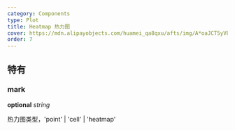 ```yaml
---
category: Components
type: Plot
title: Heatmap 热力图
cover: https://mdn.alipayobjects.com/huamei_qa8qxu/afts/img/A*oaJCT5yVPRsAAAAAAAAAAAAADmJ7AQ/original
order: 7
---
```


## 特有

### mark

<description>**optional** _string_</description>

热力图类型，'point' | 'cell' | 'heatmap'
